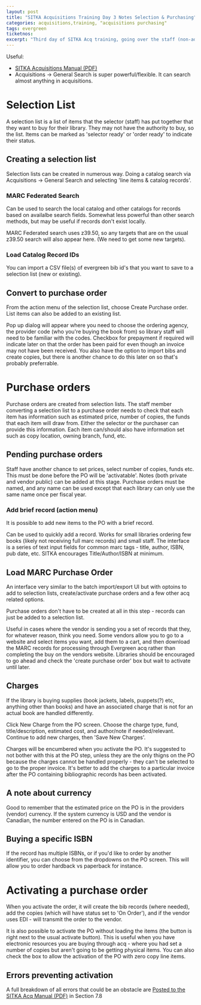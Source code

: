 ```yaml
---
layout: post
title: "SITKA Acquisitions Training Day 3 Notes Selection & Purchasing"
categories: acquisitions,training, "acquisitions purchasing"
tags: evergreen
ticketnos:
excerpt: "Third day of SITKA Acq training, going over the staff (non-admin) functions"
---
```


Useful:
* [SITKA Acquisitions Manual (PDF)](http://docs.sitka.bclibraries.ca/Acq/current/pdf/Sitka_Acquisitions_Manual.pdf)
* Acquisitions -> General Search is super powerful/flexible. It can search almost anything in acquisitions.

# Selection List

A selection list is a list of items that the selector (staff) has put together that they want to buy for their library. They may not have the authority to buy, so the list. Items can be marked as 'selector ready' or 'order ready' to indicate their status.

## Creating a selection list

Selection lists can be created in numerous way. Doing a catalog search via Acquisitions -> General Search and selecting 'line items & catalog records'.

### MARC Federated Search

Can be used to search the local catalog and other catalogs for records based on availalbe search fields. Somewhat less powerful than other search methods, but may be useful if records don't exist locally.

MARC Federated search uses z39.50, so any targets that are on the usual z39.50 search will also appear here. (We need to get some new targets).

### Load Catalog Record IDs

You can import a CSV file(s) of evergreen bib id's that you want to save to a selection list (new or existing).

## Convert to purchase order

From the action menu of the selection list, choose Create Purchase order. List items can also be added to an existing list.

Pop up dialog will appear where you need to choose the ordering agency, the provider code (who you're buying the book from) so library staff will need to be familiar with the codes. Checkbox for prepayment if required will indicate later on that the order has been paid for even though an invoice may not have been received. You also have the option to import bibs and create copies, but there is another chance to do this later on so that's probably preferrable.


# Purchase orders

Purchase orders are created from selection lists. The staff member converting a selection list to a purchase order needs to check that each item has information such as estimated price, number of copies, the funds that each item will draw from. Either the selector or the purchaser can provide this information. Each item can/should also have information set such as copy location, owning branch, fund, etc.

## Pending purchase orders

Staff have another chance to set prices, select number of copies, funds etc. This must be done before the PO will be 'activatable'. Notes (both private and vendor public) can be added at this stage. Purchase orders must be named, and any name can be used except that each library can only use the same name once per fiscal year.

### Add brief record (action menu)

It is possible to add new items to the PO with a brief record.

Can be used to quickly add a record. Works for small libraries ordering few books (likely not receiving full marc records) and small staff. The interface is a series of text input fields for common marc tags - title, author, ISBN, pub date, etc. SITKA encourages Title/Author/ISBN at minimum.

## Load MARC Purchase Order

An interface very similar to the batch import/export UI but with optoins to add to selection lists, create/activate purchase orders and a few other acq related options.

Purchase orders don't have to be created at all in this step - records can just be added to a selection list.

Useful in cases where the vendor is sending you a set of records that they, for whatever reason, think you need. Some vendors allow you to go to a website and select items you want, add them to a cart, and then download the MARC records for processing through Evergreen acq rather than completing the buy on the vendors website. Libraries should be encouraged to go ahead and check the 'create purchase order' box but wait to activate until later.



## Charges

If the library is buying supplies (book jackets, labels, puppets(?) etc, anything other than books) and have an associated charge that is not for an actual book are handled differently.

Click New Charge from the PO screen. Choose the charge type, fund, title/description, estimated cost, and author/note if needed/relevant. Continue to add new charges, then 'Save New Charges'.

Charges will be encumbered when you activate the PO. It's suggested to not bother with this at the PO step, unless they are the only thigns on the PO because the charges cannot be handled properly - they can't be selected to go to the proper invoice. It's better to add the charges to a particular invoice after the PO containing bibliographic records has been activated.

## A note about currency

Good to remember that the estimated price on the PO is in the providers (vendor) currency. If the system currency is USD and the vendor is Canadian, the number entered on the PO is in Canadian.

## Buying a specific ISBN

If the record has multiple ISBNs, or if you'd like to order by another identifier, you can choose from the dropdowns on the PO screen. This will allow you to order hardback vs paperback for instance.

# Activating a purchase order

When you activate the order, it will create the bib records (where needed), add the copies (which will have status set to 'On Order'), and if the vendor uses EDI - will transmit the order to the vendor.

It is also possible to activate the PO without loading the items (the button is right next to the usual activate button). This is useful when you have electronic resources you are buying through acq - where you had set a number of copies but aren't going to be getting physical items. You can also check the box to allow the activation of the PO with zero copy line items.

## Errors preventing activation

A full breakdown of all errors that could be an obstacle are [Posted to the SITKA Acq Manual (PDF)](http://docs.sitka.bclibraries.ca/Acq/current/pdf/Sitka_Acquisitions_Manual.pdf) in Section 7.8
